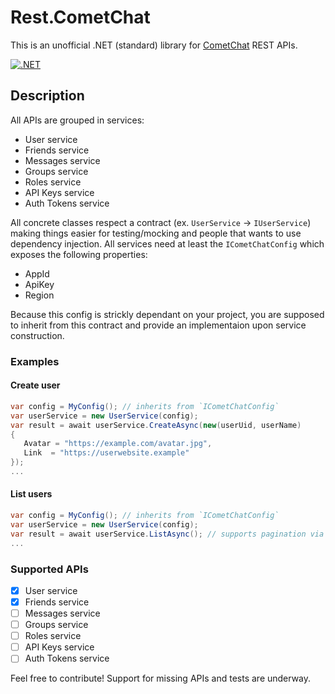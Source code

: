 # Rest.CometChat
This is an unofficial .NET (standard) library for [CometChat](https://prodocs.cometchat.com/reference) REST APIs.

[![.NET](https://github.com/diegostamigni/Rest.CometChat/actions/workflows/dotnet.yml/badge.svg)](https://github.com/diegostamigni/Rest.CometChat/actions/workflows/dotnet.yml)

## Description
All APIs are grouped in services:
 * User service
 * Friends service
 * Messages service
 * Groups service
 * Roles service
 * API Keys service
 * Auth Tokens service

All concrete classes respect a contract (ex. `UserService` -> `IUserService`) making things easier for testing/mocking and people that wants to use dependency injection. All services need at least the `ICometChatConfig` which exposes the following properties:
 * AppId
 * ApiKey
 * Region

Because this config is strickly dependant on your project, you are supposed to inherit from this contract and provide an implementaion upon service construction.


### Examples

#### Create user
```csharp
var config = MyConfig(); // inherits from `ICometChatConfig`
var userService = new UserService(config);
var result = await userService.CreateAsync(new(userUid, userName)
{
   Avatar = "https://example.com/avatar.jpg",
   Link  = "https://userwebsite.example"
});
...
```

#### List users
```csharp
var config = MyConfig(); // inherits from `ICometChatConfig`
var userService = new UserService(config);
var result = await userService.ListAsync(); // supports pagination via `ListUserOptions`
...
```

### Supported APIs
- [x] User service
- [x] Friends service
- [ ] Messages service
- [ ] Groups service
- [ ] Roles service
- [ ] API Keys service
- [ ] Auth Tokens service

Feel free to contribute! Support for missing APIs and tests are underway.
